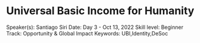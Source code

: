 # Universal Basic Income for Humanity

Speaker(s): Santiago Siri
Date: Day 3 - Oct 13, 2022
Skill level: Beginner
Track: Opportunity & Global Impact
Keywords: UBI,Identity,DeSoc




